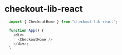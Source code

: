 # checkout-lib-react

```js
  import { CheckoutHome } from "checkout-lib-react";

  function App() {
    <div>
      <CheckoutHome />
    </div>;
  }
```
